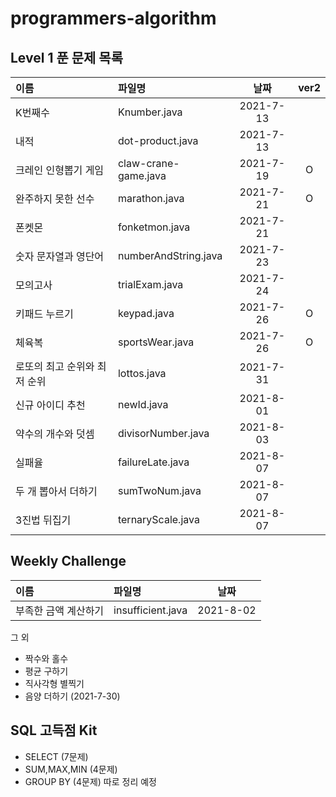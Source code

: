 # programmers-algorithm


## Level 1 푼 문제 목록
|이름|파일명|날짜|ver2|
|:---|:---|:---:|:---:|
|K번째수|Knumber.java|2021-7-13||
|내적|dot-product.java|2021-7-13||
|크레인 인형뽑기 게임|claw-crane-game.java|2021-7-19|O|
|완주하지 못한 선수|marathon.java|2021-7-21|O|
|폰켓몬|fonketmon.java|2021-7-21||
|숫자 문자열과 영단어|numberAndString.java|2021-7-23||
|모의고사|trialExam.java|2021-7-24||
|키패드 누르기|keypad.java|2021-7-26|O|
|체육복|sportsWear.java|2021-7-26|O|
|로또의 최고 순위와 최저 순위|lottos.java|2021-7-31||
|신규 아이디 추천|newId.java|2021-8-01||
|약수의 개수와 덧셈|divisorNumber.java|2021-8-03||
|실패율|failureLate.java|2021-8-07||
|두 개 뽑아서 더하기|sumTwoNum.java|2021-8-07||
|3진법 뒤집기|ternaryScale.java|2021-8-07||

## Weekly Challenge
|이름|파일명|날짜|
|:---|:---|:---:|
|부족한 금액 계산하기|insufficient.java|2021-8-02|

그 외 
* 짝수와 홀수
* 평균 구하기
* 직사각형 별찍기
* 음양 더하기 (2021-7-30)

## SQL 고득점 Kit
* SELECT (7문제)
* SUM,MAX,MIN (4문제)
* GROUP BY (4문제)
따로 정리 예정
